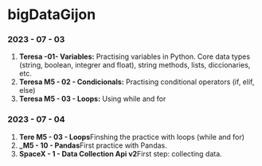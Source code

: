 # bigDataGijon
<h3>2023 - 07 - 03</h3>
<ol>
  <li><strong>Teresa -01- Variables:</strong>
    Practising variables in Python. Core data types (string, boolean, integrer and float), string methods, lists, diccionaries, etc.</li>
 <li><strong>Teresa M5 - 02 - Condicionals:</strong>
     Practising conditional operators (if, elif, else)</li>
 <li><strong>Teresa M5 - 03 - Loops:</strong>
      Using while and for</li>
</ol>
<h3>2023 - 07 - 04</h3>
<ol>
  <li><strong>Tere M5 - 03 - Loops</strong>Finshing the practice with loops (while and for)</li>
  <li><strong>_M5 - 10 - Pandas</strong>First practice with Pandas. </li>
  <li><strong>SpaceX - 1 - Data Collection Api v2</strong>First step: collecting data.</li>


  
</ol>
